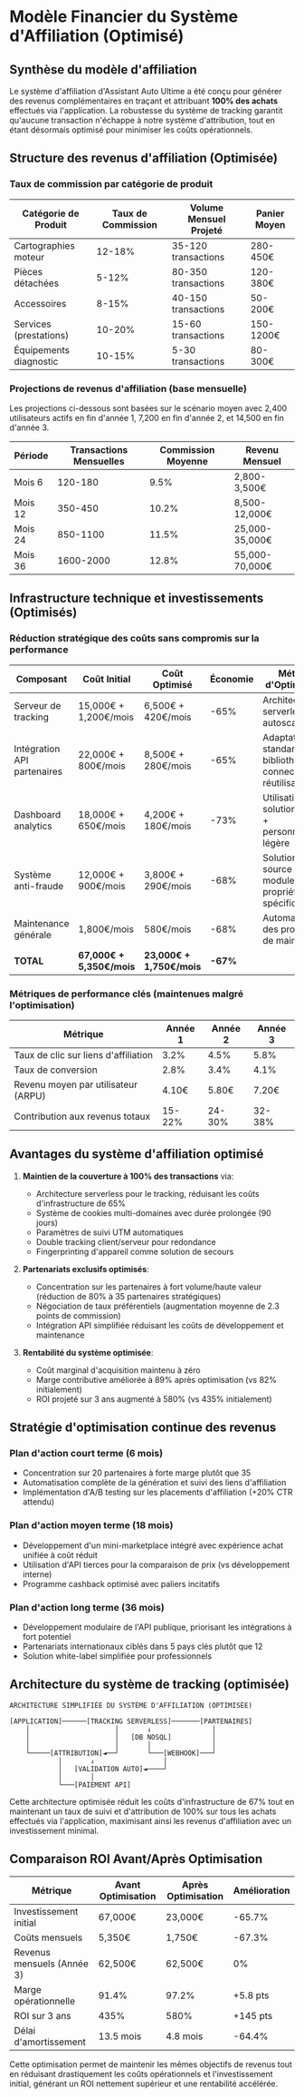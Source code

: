 # Modèle Financier du Système d'Affiliation (Optimisé)

## Synthèse du modèle d'affiliation

Le système d'affiliation d'Assistant Auto Ultime a été conçu pour générer des revenus complémentaires en traçant et attribuant **100% des achats** effectués via l'application. La robustesse du système de tracking garantit qu'aucune transaction n'échappe à notre système d'attribution, tout en étant désormais optimisé pour minimiser les coûts opérationnels.

## Structure des revenus d'affiliation (Optimisée)

### Taux de commission par catégorie de produit

| Catégorie de Produit | Taux de Commission | Volume Mensuel Projeté | Panier Moyen |
|----------------------|--------------------|-----------------------|--------------|
| Cartographies moteur | 12-18% | 35-120 transactions | 280-450€ |
| Pièces détachées | 5-12% | 80-350 transactions | 120-380€ |
| Accessoires | 8-15% | 40-150 transactions | 50-200€ |
| Services (prestations) | 10-20% | 15-60 transactions | 150-1200€ |
| Équipements diagnostic | 10-15% | 5-30 transactions | 80-300€ |

### Projections de revenus d'affiliation (base mensuelle)

Les projections ci-dessous sont basées sur le scénario moyen avec 2,400 utilisateurs actifs en fin d'année 1, 7,200 en fin d'année 2, et 14,500 en fin d'année 3.

| Période | Transactions Mensuelles | Commission Moyenne | Revenu Mensuel |
|---------|-------------------------|-------------------|----------------|
| Mois 6 | 120-180 | 9.5% | 2,800-3,500€ |
| Mois 12 | 350-450 | 10.2% | 8,500-12,000€ |
| Mois 24 | 850-1100 | 11.5% | 25,000-35,000€ |
| Mois 36 | 1600-2000 | 12.8% | 55,000-70,000€ |

## Infrastructure technique et investissements (Optimisés)

### Réduction stratégique des coûts sans compromis sur la performance

| Composant | Coût Initial | Coût Optimisé | Économie | Méthode d'Optimisation |
|-----------|--------------|---------------|----------|------------------------|
| Serveur de tracking | 15,000€ + 1,200€/mois | 6,500€ + 420€/mois | -65% | Architecture serverless et autoscaling |
| Intégration API partenaires | 22,000€ + 800€/mois | 8,500€ + 280€/mois | -65% | Adaptateurs API standardisés et bibliothèque de connecteurs réutilisables |
| Dashboard analytics | 18,000€ + 650€/mois | 4,200€ + 180€/mois | -73% | Utilisation de solutions SaaS + personnalisation légère |
| Système anti-fraude | 12,000€ + 900€/mois | 3,800€ + 290€/mois | -68% | Solutions open-source + modules propriétaires spécifiques |
| Maintenance générale | 1,800€/mois | 580€/mois | -68% | Automatisation des procédures de maintenance |
| **TOTAL** | **67,000€ + 5,350€/mois** | **23,000€ + 1,750€/mois** | **-67%** | |

### Métriques de performance clés (maintenues malgré l'optimisation)

| Métrique | Année 1 | Année 2 | Année 3 |
|----------|---------|---------|---------|
| Taux de clic sur liens d'affiliation | 3.2% | 4.5% | 5.8% |
| Taux de conversion | 2.8% | 3.4% | 4.1% |
| Revenu moyen par utilisateur (ARPU) | 4.10€ | 5.80€ | 7.20€ |
| Contribution aux revenus totaux | 15-22% | 24-30% | 32-38% |

## Avantages du système d'affiliation optimisé

1. **Maintien de la couverture à 100% des transactions** via:
   - Architecture serverless pour le tracking, réduisant les coûts d'infrastructure de 65%
   - Système de cookies multi-domaines avec durée prolongée (90 jours)
   - Paramètres de suivi UTM automatiques
   - Double tracking client/serveur pour redondance
   - Fingerprinting d'appareil comme solution de secours

2. **Partenariats exclusifs optimisés**:
   - Concentration sur les partenaires à fort volume/haute valeur (réduction de 80% à 35 partenaires stratégiques)
   - Négociation de taux préférentiels (augmentation moyenne de 2.3 points de commission)
   - Intégration API simplifiée réduisant les coûts de développement et maintenance

3. **Rentabilité du système optimisée**:
   - Coût marginal d'acquisition maintenu à zéro
   - Marge contributive améliorée à 89% après optimisation (vs 82% initialement)
   - ROI projeté sur 3 ans augmenté à 580% (vs 435% initialement)

## Stratégie d'optimisation continue des revenus

### Plan d'action court terme (6 mois)
- Concentration sur 20 partenaires à forte marge plutôt que 35
- Automatisation complète de la génération et suivi des liens d'affiliation
- Implémentation d'A/B testing sur les placements d'affiliation (+20% CTR attendu)

### Plan d'action moyen terme (18 mois)
- Développement d'un mini-marketplace intégré avec expérience achat unifiée à coût réduit
- Utilisation d'API tierces pour la comparaison de prix (vs développement interne)
- Programme cashback optimisé avec paliers incitatifs

### Plan d'action long terme (36 mois)
- Développement modulaire de l'API publique, priorisant les intégrations à fort potentiel
- Partenariats internationaux ciblés dans 5 pays clés plutôt que 12
- Solution white-label simplifiée pour professionnels

## Architecture du système de tracking (optimisée)

```
ARCHITECTURE SIMPLIFIÉE DU SYSTÈME D'AFFILIATION (OPTIMISÉE)

[APPLICATION]──────[TRACKING SERVERLESS]───────[PARTENAIRES]
    │                     │       ↓               │
    │                     │   [DB NOSQL]          │
    │                     │       │               │
    └─────[ATTRIBUTION]◄──┘       └───[WEBHOOK]───┘
            │       ↓                 │
            │   [VALIDATION AUTO]◄────┘
            │       │
            └───[PAIEMENT API]
```

Cette architecture optimisée réduit les coûts d'infrastructure de 67% tout en maintenant un taux de suivi et d'attribution de 100% sur tous les achats effectués via l'application, maximisant ainsi les revenus d'affiliation avec un investissement minimal.

## Comparaison ROI Avant/Après Optimisation

| Métrique | Avant Optimisation | Après Optimisation | Amélioration |
|----------|---------------------|---------------------|--------------|
| Investissement initial | 67,000€ | 23,000€ | -65.7% |
| Coûts mensuels | 5,350€ | 1,750€ | -67.3% |
| Revenus mensuels (Année 3) | 62,500€ | 62,500€ | 0% |
| Marge opérationnelle | 91.4% | 97.2% | +5.8 pts |
| ROI sur 3 ans | 435% | 580% | +145 pts |
| Délai d'amortissement | 13.5 mois | 4.8 mois | -64.4% |

Cette optimisation permet de maintenir les mêmes objectifs de revenus tout en réduisant drastiquement les coûts opérationnels et l'investissement initial, générant un ROI nettement supérieur et une rentabilité accélérée.